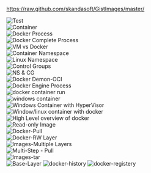 <https://raw.github.com/skandasoft/GistImages/master/>

![Test](assets/markdwn-9b050546.png)<br>
![Container](assets/markdwn-b6efc1f0.png)<br>
![Docker Process](assets/markdwn-dd4cd004.png)<br>
![Docker Complete Process](assets/markdwn-a3c15bfa.png)<br>
![VM vs Docker](assets/markdwn-35ff7613.png)<br>
![Container Namespace](assets/markdwn-52b7f80c.png)<br>
![Linux Namespace](assets/markdwn-8c619140.png)<br>
![Control Groups](assets/markdwn-2279fb63.png)<br>
![NS & CG](assets/markdwn-7dd7979d.png)<br>
![Docker Demon-OCI](assets/markdwn-e3b574c9.png)<br>
![Docker Engine Process](assets/markdwn-6cd4fd36.png)<br>
![docker container run  ](assets/markdwn-d3e97021.png)<br>
![windows container](assets/markdwn-fc391eae.png)<br>
![Windows Container with HyperVisor](assets/markdwn-0db95541.png)<br>
![Window/linux container with docker](assets/markdwn-6c98b37d.png)<br>
![High Level overview of docker](assets/markdwn-1f4541ab.png)<br>
![Read-only Image](assets/markdwn-13d6b3d3.png)<br>
![Docker-Pull](assets/markdwn-60bebcbb.png)<br>
![Docker-RW Layer](assets/markdwn-8999aa0f.png)<br>
![Images-Multiple Layers](assets/markdwn-93a780c0.png)<br>
![Multi-Step - Pull](assets/markdwn-15bef6c5.png)<br>
![Images-tar](assets/markdwn-053f323c.png)<br>
![Base-Layer](assets/markdwn-500a920d.png) ![docker-history](assets/markdwn-436a0efd.png) ![docker-registery](assets/markdwn-da991645.png)

